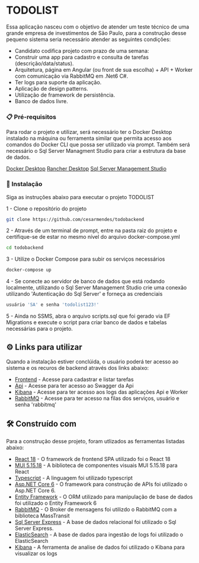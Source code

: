 # TODOLIST

Essa aplicação nasceu com o objetivo de atender um teste técnico de uma grande empresa de investimentos de São Paulo, para a construção desse pequeno sistema seria
necessário atender as seguintes condições:
- Candidato codifica projeto com prazo de uma semana:
- Construir uma app para cadastro e consulta de tarefas (descrição/data/status).
- Arquitetura, página em Angular (ou front de sua escolha) + API + Worker com comunicação via RabbitMQ em .Net6  C#.
- Ter logs para suporte da aplicação.
- Aplicação de design patterns.
- Utilização de framework de persistência.
- Banco de dados livre.

### 📋 Pré-requisitos

Para rodar o projeto e utilizar, será necessário ter o Docker Desktop instalado na máquina ou ferramenta similar que permita
acesso aos comandos do Docker CLI que possa ser utilizado via prompt. Também será necessário o Sql Server Managment Studio para criar a estrutura
da base de dados.

[Docker Desktop](https://www.docker.com/products/docker-desktop/)
[Rancher Desktop](https://rancherdesktop.io/)
[Sql Server Management Studio](https://learn.microsoft.com/pt-br/sql/ssms/download-sql-server-management-studio-ssms?view=sql-server-ver16)

### 🔧 Instalação

Siga as instruções abaixo para executar o projeto TODOLIST

1 - Clone o repositório do projeto 
```sh 
git clone https://github.com/cesarmendes/todobackend 
```
2 - Através de um terminal de prompt, entre na pasta raiz do projeto e certifique-se de estar no mesmo nível do arquivo docker-compose.yml 
```sh 
cd todobackend
```
3 - Utilize o Docker Compose para subir os serviços necessários 
```sh 
docker-compose up
```
4 - Se conecte ao servidor de banco de dados que está rodando localmente, utilizando o Sql Server Management Studio crie uma conexão utilizando 'Autenticação do Sql Server' e forneça as credenciais
```sh
usuário 'SA' e senha 'todolist123!'
```
5 - Ainda no SSMS, abra o arquivo scripts.sql que foi gerado via EF Migrations e execute o script para criar banco de dados e tabelas necessárias para o projeto.  

## ⚙️ Links para utilizar

Quando a instalação estiver conclúida, o usuário poderá ter acesso ao sistema e os recuros de backend através dos links abaixo:

* [Frontend](http://localhost:8080/) - Acesse para cadastrar e listar tarefas
* [Api](http://localhost:5000/swagger/index.html) - Acesse para ter acesso ao Swagger da Api
* [Kibana](http://localhost:5601/app/home#/) - Acesse para ter acesso aos logs das aplicações Api e Worker
* [RabbitMQ](http://localhost:15672/) - Acesse para ter acesso na filas dos serviços, usuário e senha 'rabbitmq'

## 🛠️ Construído com

Para a construção desse projeto, foram utlizados as ferramentas listadas abaixo:

* [React 18](https://react.dev/) - O framework de frontend SPA utilizado foi o React 18
* [MUI 5.15.18](https://mui.com/) - A biblioteca de componentes visuais MUI 5.15.18 para React
* [Typescript](https://www.typescriptlang.org/) - A linguagem foi utilizado typescript
* [Asp.NET Core 6](https://learn.microsoft.com/pt-br/aspnet/core/release-notes/aspnetcore-6.0?view=aspnetcore-6.0) - O framework para construção de APIs foi utilizado o Asp.NET Core 6. 
* [Entity Framework](https://learn.microsoft.com/en-us/ef/) - O ORM utilizado para manipulação de base de dados foi utilizado o Entity Framework 6
* [RabbitMQ](https://www.rabbitmq.com/docs) - O Broker de mensagens foi utilizdo o RabbitMQ com a biblioteca MassTransit
* [Sql Server Express](https://www.microsoft.com/pt-br/sql-server/sql-server-downloads) - A base de dados relacional foi utilizado o Sql Server Express.
* [ElasticSearch](https://www.elastic.co/pt/elasticsearch) - A base de dados para ingestão de logs foi utilizado o ElasticSearch
* [Kibana](https://www.elastic.co/pt/kibana) - A ferramenta de analise de dados foi utilizado o Kibana para visualizar os logs

